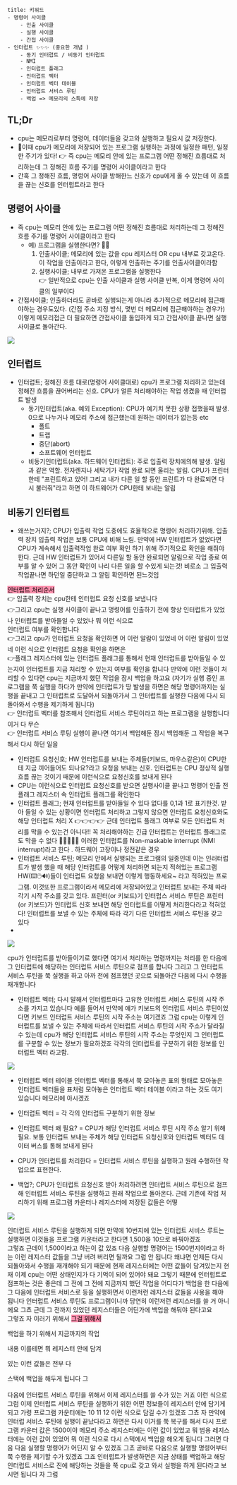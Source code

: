 

```ad-note
title: 키워드
- 명령어 사이클
	- 인출 사이클
	- 실행 사이클
	- 간접 사이클
- 인터럽트 ✨✨✨ (중요한 개념 )
	- 동기 인터럽트 / 비동기 인터럽트 
	- NMI 
	- 인터럽트 플래그
	- 인터럽트 벡터
	- 인터럽트 벡터 테이블
	- 인터럽트 서비스 루틴
	- 백업 => 메모리의 스특에 저장
```



## TL;Dr

- cpu는 메모리로부터 명령어, 데이터들을 갖고와 실행하고 필요시 값 저장한다.
- 이때 cpu가 메모리에 저장되어 있는 프로그램 실행하는 과정에  일정한 패턴, 일정한 주기가 있다! 👉 즉 cpu는 메모리 안에 있는 프로그램 어떤 정해진 흐름대로 처리하는데 그 정해진 흐름 주기를 명령어 사이클이라고 한다
- 간혹 그 정해진 흐름, 명렁어 사이클 방해한느 신호가 cpu에게 올 수 있는데 이 흐름을 끊는 신호를 인터럽트라고 한다
 

## 명령어 사이클

 - 즉 cpu는 메모리 안에 있는 프로그램 어떤 정해진 흐름대로 처리하는데 그 정해진 흐름 주기를 명령어 사이클이라고 한다
	 - 예) 프로그램을 실행한다면? 🤔💭
		 1. 인출사이클; 메모리에 있는 값을 cpu 레지스터 OR cpu 내부로 갖고온다. 이 작업을 인출이라고 한다, 이렇게 인출하는 주기를 인출사이클이라함
		 2. 실행사이클; 내부로 가져온 프로그램을 실행한다  
		👉 일반적으로 cpu는 인출 사이클과 실행 사이클 반복, 이게 명령어 사이클의 일부이다 
- 간접사이클; 인출하더라도 곧바로 실행되는게 아니라 추가적으로 메모리에 접근해야하는 경우도있다. (간접 주소 지정 방식,  몇번 더 메모리에 접근해야하는 경우가) 이렇게 메모리접근 더 필요하면 간접사이클 돌입하게 되고 간접사이클 끝나면 실행사이클로 돌아간다.

![](https://i.imgur.com/p1jq7le.png)


		


## 인터럽트


- 인터럽트; 정해진 흐름 대로(명령어 사이클대로) cpu가 프로그램 처리하고 있는데 정해진 흐름을 끊어버리는 신호. CPU가 얼른 처리해야하는 작업 생겼을 때 인터럽트 발생
	- 동기인터럽트(aka. 예외 Exception): CPU가 예기치 못한 상황 접했을때 발생. 0으로 나누거나 메모리 주소에 접근했는데 원하는 데이터가 없는등 etc
		- 폴트
		- 트랩
		- 중단(abort)
		- 소프트웨어 인터럽트
	- 비동기인터럽트(aka. 하드웨어 인터럽트): 주로 입출력 장치에의해 발생. 알림과 같은 역할. 전자렌지나 세탁기가 작업 완료 되면 울리는 알림.  CPU가 프린터한테 "프린트하고 있어! 그리고 내가 다른 일 할 동안 프린트가 다 완료되면 다시 불러줘"라고 하면 이 하드웨어가 CPU한테 보내는 알림


## 비동기 인터럽트

- 왜쓰는거지?; CPU가 입출력 작업 도중에도 효율적으로 명령어 처리하기위해. 입출력 장치 입출력 작업은 보통 CPU에 비해 느림. 만약에 HW 인터럽트가 없었다면 CPU가 계속해서 입출력작업 완료 여부 확인 하기 위해 주기적으로 확인을 해줘야한다. 근데 HW 인터럽트가 있어서 다른일 할 동안 완료되면 알림으로 작업 종료 여부를 알 수 있어 그 동안 확인이 나리 다른 일을 할 수있게 되는것! 비로소 그 입출력 작업끝나면 하던일 중단하고 그 알림 확인하면 된느것임




<mark style="background: #FF5582A6;">인터럽트 처리순서</mark>  
👉 입출력 장치는 cpu한테 인터럽트 요청 신호를 보냅니다  
👉그리고 cpu는 실행 사이클이 끝나고 명령어를 인출하기 전에 항상 인터럽트가 있었나 인터럽트를 받아들일 수 있었나 뭐 이런 식으로  
인터럽트 여부를 확인합니다  
👉그리고 cpu가 인터럽트 요청을 확인하면 어 이런 알람이 있었네 어 이런 알림이 있었네 이런 식으로 인터럽트 요청을 확인을 하면은  
👉플래그 레지스터에 있는 인터럽트 플래그를 통해서 현재 인터럽트를 받아들일 수 있는지이 인터럽트를 지금 처리할 수 있는지 여부를 확인을 합니다 만약에 이런 것들이 처리할 수 있다면 cpu는 지금까지 했던 작업을 잠시 백업을 하고요  (자기가 실행 중인 프로그램을  쭉 실행을 하다가 만약에 인터럽트가 땅 발생을 하면은 해당 명령어까지는 실행을 끝내고 그 인터럽트로 도달아서 되돌아가서 그 인터럽트를 실행한 다음에 다시 되돌아와서 수행을 제기하게 됩니다)  
👉 인터럽트 벡터를 참조해서 인터럽트 서비스 루틴이라고 하는 프로그램을 실행합니다 이거 다 무슨  
👉 인터럽트 서비스 루팅 실행이 끝나면 여기서 백업해둔 잠시 백업해둔 그 작업을 복구해서 다시 하던 일을


- 인터럽트 요청신호; HW 인터럽트를 보내는 주체들(키보드, 마우스같은)이 CPU한테 지금  끼어들어도 되나요?라고 요청을 보내는 신호. 인터럽트는 CPU 정상적 실행 흐름 끊는 것이기 때문에 이런식으로 요청신호를 보내게 된다 
- CPU는 이런식으로 인터럽트 요청신호를 받으면 실행사이클 끝나고 명령어 인출 전 플래그 레지스터 속 인터럽트 플래그를 확인한다
- 인터럽트 플래그;  현재 인터럽트를 받아들일 수 있다 없다를 0,1과 1로 표기한것.  받아 들일 수 있는 상황이면 인터럽트 처리하고 그렇지 않으면 인터럽트 요청신호와도 해당 인터럽트 처리 X  👉👉👉👉 근데 인터럽트 플래그 여부로 모든 인터럽트 처리를 막을 수 있는건 아니다!! 꼭 처리해야하는 긴급 인터럽트는 인터럽트 플래그로도 막을 수 없다 🥵🥵🥵🥵🥵 이러한 인터럽트를  Non-maskable interrupt (NMI interrupt)라고 한다 . 하드웨어 고장이나 정전같은 경우 
- 인터럽트 서비스 루틴;  메모리 안에서 실행되는 프로그램의 일종인데 이는 인러터럽트가 발생 했을 때 해당 인터럽트를 어떻게 처리하면 되는지 적혀있는 프로그램 HW(⌨️🖱️🔊)들이 인터럽트 요청을 보내면 이렇게 행동하세요~ 라고 적혀있는 프로그램. 이것또한 프로그램이라서 메모리에 저장되어있고 인터럽트 보내는 주체 따라 각기 시작 주소를 갖고 있다. 프린터(or 키보드)기 인터럽스 서비스 루틴은 프린터(or 키보드)가 인터럽트 신호 보내면 해당 인터럽트를 어떻게 처리한다라고 적혀있다!  인터럽트를 보낼 수 있는 주체에 따라 각기 다른 인터럽트 서비스 루틴을 갖고 있다 
- 
![](https://i.imgur.com/xVssNp7.png)

cpu가 인터럽트를 받아들이기로 했다면 여기서 처리하는 명령까지는 처리를 한 다음에 그 인터럽트에 해당하는 인터럽트 서비스 루틴으로 점프를 합니다 그리고 그 인터럽트 서비스 루틴을 쭉 실행을 하고 아까 전에 점프했던 곳으로 되돌아간 다음에  다시 수행을 재개합니다


- 인터럽트 벡터;  다시 말해서 인터럽트마다  고유한 인터럽트 서비스 루틴의 시작 주소를 가지고 있습니다 예를 들어서 만약에 얘가 키보드의 인터럽트 서비스 루틴이었다면 키보드 인터럽트 서비스 루틴의 시작 주소는 여기겠죠 그럼 cpu는 이렇게 인터럽트를 보낼 수 있는 주체에 따라서 인터럽트 서비스 루틴의 시작 주소가 달라질 수 있는데 cpu가 해당 인터럽트 서비스 루틴의 시작 주소는 무엇인지 그 인터럽트를 구분할 수 있는 정보가 필요하겠죠 각각의 인터럽트를 구분하기 위한 정보를 인터럽트 벡터 라고함.

![](https://i.imgur.com/xmLZ5wA.png)

- 인터럽트 벡터 테이블 인터럽트 벡터를 통해서 쭉 모아놓은 표의 형태로 모아놓은 인터럽트 벡터들을 표처럼 모아놓은 인터럽트 벡터 테이블 이라고 하는 것도 여기 있습니다 메모리에 아시겠죠
- 인터럽트 벡터  = 각 각의 인터럽트 구분하기 위한 정보
- 인터럽트 벡터 왜 필요? = CPU가 해당 인터럽트 서비스 루틴 시작 주소 알기 위해 필요. 보통 인터럽트 보내는 주체가 해당 인터럽트 요청신호와 인터럽트 벡터도 데이터 버스를 통해 보내게 된다 

- CPU가 인터럽트를 처리한다 = 인터럽트 서비스 루틴을 실행하고 원래 수행하던 작업으로 표현한다. 
- 백업?; CPU가 인터럽트 요청신호 받아 처리하려면 인터럽트 서비스 루틴으로 점프해 인터럽트 서비스 루틴을 실행하고 원래 작업으로 돌아온다. 근데 기존에 작업 처리하기 위해 프로그램 카운터나 레지스터에 저장된 값들은 어떻



![](https://i.imgur.com/jSvjdn1.png)



인터럽트 서비스 루틴을 실행하게 되면 만약에 10번지에 있는 인터럽트 서비스 루트는 실행하면 이것들을 프로그램 카운터라고 한다면 1,500을 10으로 바꿔야겠죠  
그렇죠 근데이 1,500이라고 하는이 값 있죠 다음 실행할 명령어는 1500번지야라고 하는 이런 레지스터 값들을 그냥 버려 버리면 될까요 그럼 안 됩니다 왜냐면 언제든 다시 되돌아와서 수행을 재개해야 되기 때문에 현재 레지스터에는 어떤 값들이 담겨있는지 현재 이제 cpu는 어떤 상태인지가 다 기억이 되어 있어야 돼요 그렇기 때문에 인터럽트로 점프하는 것은 좋은데 그 전에 그 전에 지금까지 했던 작업을 어디다가 백업을 한 다음에 그 다음에 인터럽트 서비스로 등을 실행하면서 이런저런 레지스터 값들을 사용을 해야 됩니다 인터럽트 서비스 루틴도 프로그램이니까 당연히 이런저런 레지스터를 쓸 거 아니에요 그쵸 근데 그 전까지 있었던 레지스터들은 어딘가에 백업을 해둬야 된다고요  
그렇죠 자 이러기 위해서 <mark style="background: #FF5582A6;">그걸 위해서

백업을 하기 위해서 지금까지의 작업

내용 이를테면 뭐 레지스터 안에 담겨

있는 이런 값들은 전부 다

스택에 백업을 해두게 됩니다 그  
</mark>  
다음에 인터럽트 서비스 루틴을 위해서 이제 레지스터를 쓸 수가 있는 거죠 이런 식으로 그럼 이제 인터럽트 서비스 루틴을 실행하기 위한 어떤 정보들이 레지스터 안에 담기게 되고 가령 프로그램 카운터에는 10 11 12 이런 식으로 담길 수가 있겠죠 그쵸 자 만약에 인터럽 서비스 루틴에 실행이 끝났다라고 하면은 다시 이거를 쭉 복구를 해서 다시 프로그램 카운터 값은 1500이야 메모리 주소 레지스터에는 이런 값이 있었고 뭐 범용 레지스터에는 이런 값이 있었어 뭐 이런 식으로 다시 스택에서 백업을 해오게 됩니다 그러면 다음 다음 실행할 명령어가 어딘지 알 수 있겠죠 그쵸 곧바로 다음으로 실행할 명령어부터 쭉 수행을 제기할 수가 있겠죠 그죠 인터럽트가 발생하면은 지금 상태를 백업하고 해당 인터럽트 서비스로 진에 해당하는 것들을 쭉 cpu로 갖고 와서 실행을 하게 된다라고 보시면 됩니다 자 그럼
